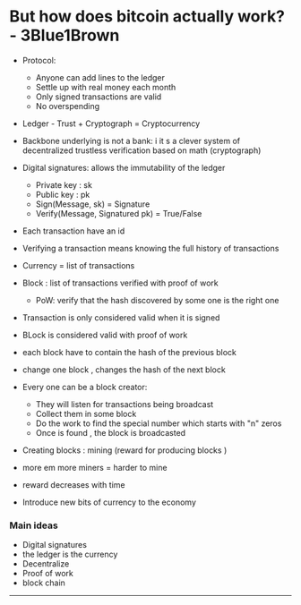 # __But how does bitcoin actually work?__ -  3Blue1Brown

* Protocol:
    * Anyone can add lines to the ledger
    * Settle up with real money each month
    * Only signed transactions are valid
    * No overspending

* Ledger - Trust + Cryptograph  = Cryptocurrency
* Backbone underlying is not a bank: i it s a clever system of decentralized trustless verification based on math (cryptograph)
* Digital signatures: allows the immutability  of the ledger
    * Private key : sk
    * Public key : pk
    * Sign(Message, sk) = Signature
    * Verify(Message, Signatured pk) = True/False

* Each transaction have an id
* Verifying a transaction means knowing the full history of transactions

* Currency = list of transactions 

* Block : list of transactions verified with proof of work
    * PoW: verify that the hash discovered by some one is the right one


* Transaction is only considered valid when it is signed
* BLock is considered valid with proof of work
* each block have to contain the hash of the previous block   
* change one block , changes the hash of the next block 

* Every one can be a block creator: 
    * They will listen for transactions being broadcast
    * Collect them in some block 
    * Do the work to find the special number which starts with "n" zeros 
    * Once is found , the block is broadcasted
* Creating blocks : mining (reward for producing blocks )
* more em more miners = harder to mine
* reward decreases with time
* Introduce new bits of currency to the economy

### Main ideas
* Digital signatures
* the ledger is the currency
* Decentralize
* Proof of work
* block chain


-----